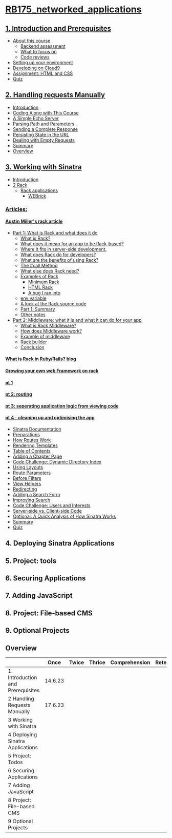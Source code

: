 # [RB175_networked_applications](https://launchschool.com/courses/26d33169/home)

## [1. Introduction and Prerequisites](https://github.com/SandyRodger/RB175_networked_applications/blob/main/01_introduction_and_prerequisites.md#introduction-and-prerequisites)
- [About this course](https://github.com/SandyRodger/RB175_networked_applications/blob/main/01_introduction_and_prerequisites.md#about-this-course)
  - [Backend assessment](https://github.com/SandyRodger/RB175_networked_applications/blob/main/01_introduction_and_prerequisites.md#backend-assessment)
  - [What to focus on](https://github.com/SandyRodger/RB175_networked_applications/blob/main/01_introduction_and_prerequisites.md#what-to-focus-on)
  - [Code reviews](https://github.com/SandyRodger/RB175_networked_applications/blob/main/01_introduction_and_prerequisites.md#code-reviews)
- [Setting up your environment](https://github.com/SandyRodger/RB175_networked_applications/blob/main/01_introduction_and_prerequisites.md#setting-up-your-environment)
- [Developing on Cloud9](https://github.com/SandyRodger/RB175_networked_applications/blob/main/01_introduction_and_prerequisites.md#developing-on-cloud9)
- [Assignment: HTML and CSS](https://github.com/SandyRodger/RB175_networked_applications/blob/main/01_introduction_and_prerequisites.md#assignment-html-and-css)
- [Quiz](https://github.com/SandyRodger/RB175_networked_applications/blob/main/01_introduction_and_prerequisites.md#quiz)
## [2. Handling requests Manually](https://github.com/SandyRodger/RB175_networked_applications/blob/main/02_handling_requests_manually.md#handling-requests-manually)
- [Introduction](https://launchschool.com/lessons/cac53b94/assignments/9cd19cf9)
- [Coding Along with This Course](https://launchschool.com/lessons/cac53b94/assignments/1cd7539f)
- [A Simple Echo Server](https://github.com/SandyRodger/RB175_networked_applications/blob/main/02_handling_requests_manually.md#a-simple-echo-server)
- [Parsing Path and Parameters](https://github.com/SandyRodger/RB175_networked_applications/blob/main/02_handling_requests_manually.md#parsing-path-and-parameters)
- [Sending a Complete Response](https://github.com/SandyRodger/RB175_networked_applications/blob/main/02_handling_requests_manually.md#sending-a-complete-response)
- [Persisting State in the URL](https://github.com/SandyRodger/RB175_networked_applications/blob/main/02_handling_requests_manually.md#persisting-state-in-the-url)
- [Dealing with Empty Requests](https://github.com/SandyRodger/RB175_networked_applications/blob/main/02_handling_requests_manually.md#dealing-with-empty-requests)
- [Summary](https://github.com/SandyRodger/RB175_networked_applications/blob/main/02_handling_requests_manually.md#summary)
- [Overview](https://github.com/SandyRodger/RB175_networked_applications/blob/main/02_handling_requests_manually.md#overview)
## [3. Working with Sinatra](https://github.com/SandyRodger/RB175_networked_applications/blob/main/03_working_with_sinatra.md)
- [Introduction](https://launchschool.com/lessons/c3578b91/assignments/b0bee199)
- [2 Rack](https://launchschool.com/lessons/c3578b91/assignments/2a32fe08)
  - [Rack applications](https://github.com/SandyRodger/RB175_networked_applications/blob/main/03_working_with_sinatra.md#rack-applications)
    - [WEBrick](https://github.com/SandyRodger/RB175_networked_applications/blob/main/03_working_with_sinatra.md#webrick)
### [Articles:](https://github.com/SandyRodger/RB175_networked_applications/blob/main/03_working_with_sinatra.md#articles)
#### [Austin Miller's rack article](https://github.com/SandyRodger/RB175_networked_applications/blob/main/Austin_miller_rack_article.md)
- [Part 1: What is Rack and what does it do](https://github.com/SandyRodger/RB175_networked_applications/blob/main/Austin_miller_rack_article.md#part-1-what-is-rack-and-what-does-it-do)
  - [What is Rack?](https://github.com/SandyRodger/RB175_networked_applications/blob/main/Austin_miller_rack_article.md#what-is-rack)
  - [What does it mean for an app to be Rack-based?](https://github.com/SandyRodger/RB175_networked_applications/blob/main/Austin_miller_rack_article.md#what-does-it-mean-for-an-app-to-be-rack-based)
  - [Where it fits in server-side development.](https://github.com/SandyRodger/RB175_networked_applications/blob/main/Austin_miller_rack_article.md#where-does-it-sit-in-server-side-development)
  - [What does Rack do for developers?](https://github.com/SandyRodger/RB175_networked_applications/edit/blob/Austin_miller_rack_article.md#what-does-rack-do-for-developers)
  - [What are the benefits of using Rack?](https://github.com/SandyRodger/RB175_networked_applications/blob/main/Austin_miller_rack_article.md#what-are-the-benefits-of-using-rack)
  - [The #call Method](https://github.com/SandyRodger/RB175_networked_applications/blob/main/Austin_miller_rack_article.md#the-call-method)
  - [What else does Rack need?](https://github.com/SandyRodger/RB175_networked_applications/blob/main/Austin_miller_rack_article.md#what-else-does-rack-need)
  - [Examples of Rack](https://github.com/SandyRodger/RB175_networked_applications/blob/main/Austin_miller_rack_article.md#examples-of-rack)
    - [Minimum Rack](https://github.com/SandyRodger/RB175_networked_applications/blob/main/Austin_miller_rack_article.md#minimum-rack)
    - [HTML Rack](https://github.com/SandyRodger/RB175_networked_applications/blob/main/Austin_miller_rack_article.md#html-rack)
    - [A bug I ran into](https://github.com/SandyRodger/RB175_networked_applications/blob/main/Austin_miller_rack_article.md#a-bug-i-ran-into)
  - [env variable](https://github.com/SandyRodger/RB175_networked_applications/blob/main/Austin_miller_rack_article.md#env-variable)
  - [A look at the Rack source code](https://github.com/SandyRodger/RB175_networked_applications/blob/main/Austin_miller_rack_article.md#a-look-at-the-rack-source-code)
  - [Part 1: Summary](https://github.com/SandyRodger/RB175_networked_applications/blob/main/Austin_miller_rack_article.md#part-1-summary)
  - [Other notes](https://github.com/SandyRodger/RB175_networked_applications/blob/main/Austin_miller_rack_article.md#other-notes)
- [Part 2: Middleware: what it is and what it can do for your app](https://github.com/SandyRodger/RB175_networked_applications/blob/main/Austin_miller_rack_article.md#part-2-middleware-what-it-is-and-what-it-can-do-for-your-app)
  - [What is Rack Middleware?](https://github.com/SandyRodger/RB175_networked_applications/blob/main/Austin_miller_rack_article.md#what-is-rack-middleware)
  - [How does Middleware work?](https://github.com/SandyRodger/RB175_networked_applications/blob/main/Austin_miller_rack_article.md#how-does-middleware-work)
  - [Example of middleware](https://github.com/SandyRodger/RB175_networked_applications/blob/main/Austin_miller_rack_article.md#example-of-middleware)
  - [Rack builder](https://github.com/SandyRodger/RB175_networked_applications/blob/main/Austin_miller_rack_article.md#rack-builder)
  - [Conclusion](https://github.com/SandyRodger/RB175_networked_applications/blob/main/Austin_miller_rack_article.md#conclusion)

#### [What is Rack in Ruby/Rails? blog](https://github.com/SandyRodger/RB175_networked_applications/blob/main/03_working_with_sinatra.md#what-is-rack-in-rubyrails-blog)
#### [Growing your own web Framework on rack](https://github.com/SandyRodger/RB175_networked_applications/blob/main/03_working_with_sinatra.md#growing-your-own-web-framework-on-rack)
#### [pt 1](https://github.com/SandyRodger/RB175_networked_applications/blob/main/03_working_with_sinatra.md#pt-1)
#### [pt 2: routing](https://github.com/SandyRodger/RB175_networked_applications/blob/main/03_working_with_sinatra.md#pt-2-routing)
#### [pt 3: seperating application logic from viewing code](https://github.com/SandyRodger/RB175_networked_applications/blob/main/03_working_with_sinatra.md#pt-3-seperating-application-logic-from-viewing-code)
#### [pt 4 - cleaning up and optimising the app](https://github.com/SandyRodger/RB175_networked_applications/blob/main/03_working_with_sinatra.md#pt-4---cleaning-up-and-optimising-the-app)

- [Sinatra Documentation](https://github.com/SandyRodger/RB175_networked_applications/blob/main/03_working_with_sinatra.md#sinatra-documentation)
- [Preparations](https://github.com/SandyRodger/RB175_networked_applications/blob/main/03_working_with_sinatra.md#preparations)
- [How Routes Work](https://github.com/SandyRodger/RB175_networked_applications/blob/main/03_working_with_sinatra.md#how-routes-work)
- [Rendering Templates](https://github.com/SandyRodger/RB175_networked_applications/blob/main/03_working_with_sinatra.md#rendering-templates)
- [Table of Contents](https://github.com/SandyRodger/RB175_networked_applications/blob/main/03_working_with_sinatra.md#table-of-contents)
- [Adding a Chapter Page](https://github.com/SandyRodger/RB175_networked_applications/blob/main/03_working_with_sinatra.md#adding-a-chapter-page)
- [Code Challenge: Dynamic Directory Index](https://github.com/SandyRodger/RB175_networked_applications/blob/main/03_working_with_sinatra.md#code-challenge-dynamic-directory-index)
- [Using Layouts](https://github.com/SandyRodger/RB175_networked_applications/blob/main/03_working_with_sinatra.md#using-layouts)
- [Route Parameters](https://github.com/SandyRodger/RB175_networked_applications/blob/main/03_working_with_sinatra.md#route-parameters)
- [Before Filters](https://github.com/SandyRodger/RB175_networked_applications/blob/main/03_working_with_sinatra.md#before-filters)
- [View Helpers](https://github.com/SandyRodger/RB175_networked_applications/blob/main/03_working_with_sinatra.md#view-helpers)
- [Redirecting](https://github.com/SandyRodger/RB175_networked_applications/blob/main/03_working_with_sinatra.md#redirecting)
- [Adding a Search Form](https://github.com/SandyRodger/RB175_networked_applications/blob/main/03_working_with_sinatra.md#adding-a-search-form)
- [Improving Search](https://github.com/SandyRodger/RB175_networked_applications/blob/main/03_working_with_sinatra.md#improving-search)
- [Code Challenge: Users and Interests](https://github.com/SandyRodger/RB175_networked_applications/blob/main/03_working_with_sinatra.md#code-challenge-users-and-interests)
- [Server-side vs. Client-side Code](https://github.com/SandyRodger/RB175_networked_applications/blob/main/03_working_with_sinatra.md#server-side-vs-client-side-code)
- [Optional: A Quick Analysis of How Sinatra Works](https://github.com/SandyRodger/RB175_networked_applications/blob/main/03_working_with_sinatra.md#optional-a-quick-analysis-of-how-sinatra-works)
- [Summary](https://github.com/SandyRodger/RB175_networked_applications/blob/main/03_working_with_sinatra.md#summary)
- [Quiz](https://github.com/SandyRodger/RB175_networked_applications/blob/main/03_working_with_sinatra.md#quiz)

## 4. Deploying Sinatra Applications
## 5. Project: tools
## 6. Securing Applications
## 7. Adding JavaScript
## 8. Project: File-based CMS
## 9. Optional Projects

## Overview

|  | Once | Twice | Thrice | Comprehension | Retention
| :--- | :---: | :---: | :---: | :--- | :---
|1. Introduction and Prerequisites|	14.6.23 |
|2	Handling Requests Manually|17.6.23 |
|3	Working with Sinatra|
|4	Deploying Sinatra Applications|
|5	Project: Todos|
|6	Securing Applications|
|7	Adding JavaScript|
|8	Project: File-based CMS|
|9	Optional Projects|
